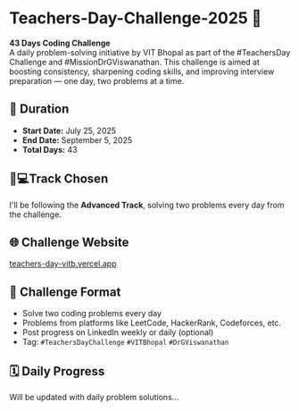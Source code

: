 # Teachers-Day-Challenge-2025 🚀

**43 Days Coding Challenge**  
A daily problem-solving initiative by VIT Bhopal as part of the #TeachersDay Challenge and #MissionDrGViswanathan. This challenge is aimed at boosting consistency, sharpening coding skills, and improving interview preparation — one day, two problems at a time.

## 📅 Duration
- **Start Date:** July 25, 2025  
- **End Date:** September 5, 2025  
- **Total Days:** 43  

## 👨💻Track Chosen
I'll be following the **Advanced Track**, solving two problems every day from the challenge.

## 🌐 Challenge Website
[teachers-day-vitb.vercel.app](https://teachers-day-vitb.vercel.app)

## 🧠 Challenge Format
- Solve two coding problems every day
- Problems from platforms like LeetCode, HackerRank, Codeforces, etc.
- Post progress on LinkedIn weekly or daily (optional)
- Tag: `#TeachersDayChallenge` `#VITBhopal` `#DrGViswanathan`

## 🗓️ Daily Progress
Will be updated with daily problem solutions...
